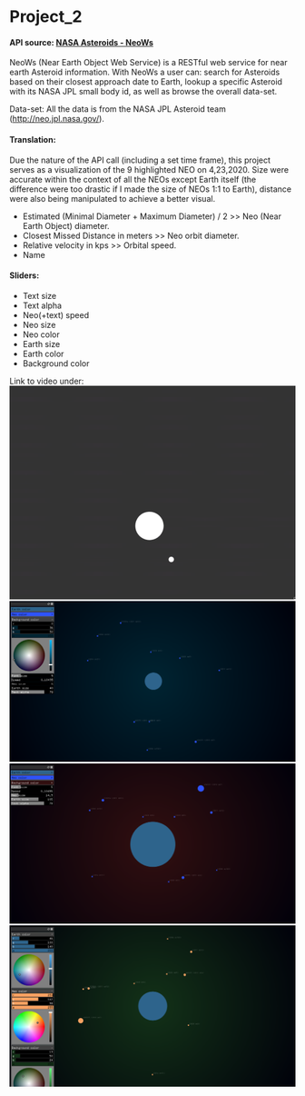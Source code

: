 # Project_2 

#### API source: [NASA Asteroids - NeoWs](https://api.nasa.gov/)

NeoWs (Near Earth Object Web Service) is a RESTful web service for near earth Asteroid information. With NeoWs a user can: search for Asteroids based on their closest approach date to Earth, lookup a specific Asteroid with its NASA JPL small body id, as well as browse the overall data-set.

Data-set: All the data is from the NASA JPL Asteroid team (http://neo.jpl.nasa.gov/).



#### Translation:

Due the nature of the API call (including a set time frame), this project serves as a visualization of the 9 highlighted NEO on 4,23,2020. Size were accurate within the context of all the NEOs except Earth itself (the difference were too drastic if I made the size of NEOs 1:1 to Earth), distance were also being manipulated to achieve a better visual. 

- Estimated (Minimal Diameter + Maximum Diameter) / 2 >> Neo (Near Earth Object) diameter.
- Closest Missed Distance in meters >> Neo orbit diameter.
- Relative velocity in kps >> Orbital speed.
- Name

#### Sliders:

- Text size
- Text alpha
- Neo(+text) speed
- Neo size
- Neo color
- Earth size
- Earth color
- Background color




Link to video under:
[![img](img/gif.gif)](https://www.youtube.com/watch?v=wysSOkIXaCs)
![img](img/sc1.png)
![img](img/sc2.png)
![img](img/sc3.png)

